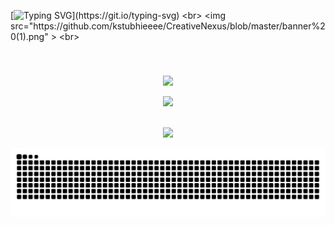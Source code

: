 
[![Typing SVG](https://readme-typing-svg.herokuapp.com?size=30&lines=Touch+some+grass.)](https://git.io/typing-svg)
<br>
<img src="https://github.com/kstubhieeee/CreativeNexus/blob/master/banner%20(1).png" >
<br>
###
<div align="center">
<br clear="both">
</div>
<p align="center">
  <a href="https://skillicons.dev">
    <img src="https://skillicons.dev/icons?i=bootstrap,css,express,figma,firebase,git,html,js" />
  </a>
</p>

<p align="center">
  <a href="https://skillicons.dev">
    <img src="https://skillicons.dev/icons?i=mongodb,mysql,nextjs,nodejs,react,redux,tailwind,java" />
  </a>
</p>




<div align="center">
    <br/>
    <img src="https://github-readme-stats.vercel.app/api/top-langs/?username=kstubhieeee&theme=gotham&hide_border=false&include_all_commits=true&count_private=true&layout=compact" />
    <br/>
</div>



![Snake animation](https://raw.githubusercontent.com/kstubhieeee/kstubhieeee/output/github-contribution-grid-snake-dark.svg)

